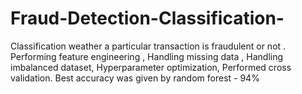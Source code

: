 # Fraud-Detection-Classification-
Classification weather a particular transaction is fraudulent or not . Performing feature engineering , Handling missing data , Handling imbalanced dataset, Hyperparameter  optimization, Performed cross validation. Best accuracy was given by random forest - 94%
